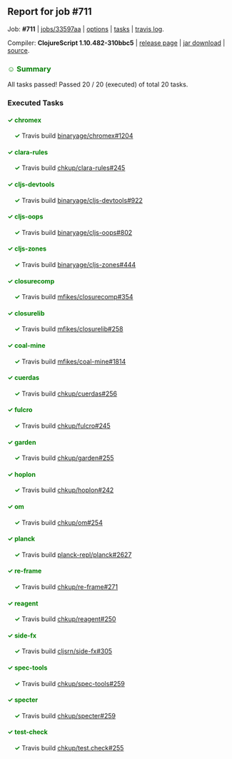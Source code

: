 ## Report for job #711

Job: **#711** | [jobs/33597aa](https://github.com/cljs-oss/canary/commit/33597aa79492332f08744db9e2b317026cc05eaf) | [options](options.edn) | [tasks](tasks.edn) | [travis log](https://travis-ci.org/cljs-oss/canary/builds/463088256).

Compiler: **ClojureScript 1.10.482-310bbc5** | [release page](https://github.com/cljs-oss/canary/releases/tag/r1.10.482-310bbc5) | [jar download](https://github.com/cljs-oss/canary/releases/download/r1.10.482-310bbc5/clojurescript-1.10.482-310bbc5.jar) | [source](https://github.com/mfikes/clojurescript/commit/310bbc5da39a294e61b65a50fe2f66683be821f3).

### <b style='color:green'>☺ Summary</b>

All tasks passed! Passed 20 / 20 (executed) of total 20 tasks.

### Executed Tasks

#### <b style='color:green'>&#x2713; chromex</b>
&nbsp;&nbsp;&nbsp;&nbsp;<b style='color:green'>&#x2713;</b> Travis build [binaryage/chromex#1204](https://travis-ci.org/binaryage/chromex/builds/463089521)<br>

#### <b style='color:green'>&#x2713; clara-rules</b>
&nbsp;&nbsp;&nbsp;&nbsp;<b style='color:green'>&#x2713;</b> Travis build [chkup/clara-rules#245](https://travis-ci.org/chkup/clara-rules/builds/463089523)<br>

#### <b style='color:green'>&#x2713; cljs-devtools</b>
&nbsp;&nbsp;&nbsp;&nbsp;<b style='color:green'>&#x2713;</b> Travis build [binaryage/cljs-devtools#922](https://travis-ci.org/binaryage/cljs-devtools/builds/463089526)<br>

#### <b style='color:green'>&#x2713; cljs-oops</b>
&nbsp;&nbsp;&nbsp;&nbsp;<b style='color:green'>&#x2713;</b> Travis build [binaryage/cljs-oops#802](https://travis-ci.org/binaryage/cljs-oops/builds/463089533)<br>

#### <b style='color:green'>&#x2713; cljs-zones</b>
&nbsp;&nbsp;&nbsp;&nbsp;<b style='color:green'>&#x2713;</b> Travis build [binaryage/cljs-zones#444](https://travis-ci.org/binaryage/cljs-zones/builds/463089542)<br>

#### <b style='color:green'>&#x2713; closurecomp</b>
&nbsp;&nbsp;&nbsp;&nbsp;<b style='color:green'>&#x2713;</b> Travis build [mfikes/closurecomp#354](https://travis-ci.org/mfikes/closurecomp/builds/463089549)<br>

#### <b style='color:green'>&#x2713; closurelib</b>
&nbsp;&nbsp;&nbsp;&nbsp;<b style='color:green'>&#x2713;</b> Travis build [mfikes/closurelib#258](https://travis-ci.org/mfikes/closurelib/builds/463089551)<br>

#### <b style='color:green'>&#x2713; coal-mine</b>
&nbsp;&nbsp;&nbsp;&nbsp;<b style='color:green'>&#x2713;</b> Travis build [mfikes/coal-mine#1814](https://travis-ci.org/mfikes/coal-mine/builds/463089563)<br>

#### <b style='color:green'>&#x2713; cuerdas</b>
&nbsp;&nbsp;&nbsp;&nbsp;<b style='color:green'>&#x2713;</b> Travis build [chkup/cuerdas#256](https://travis-ci.org/chkup/cuerdas/builds/463089571)<br>

#### <b style='color:green'>&#x2713; fulcro</b>
&nbsp;&nbsp;&nbsp;&nbsp;<b style='color:green'>&#x2713;</b> Travis build [chkup/fulcro#245](https://travis-ci.org/chkup/fulcro/builds/463089573)<br>

#### <b style='color:green'>&#x2713; garden</b>
&nbsp;&nbsp;&nbsp;&nbsp;<b style='color:green'>&#x2713;</b> Travis build [chkup/garden#255](https://travis-ci.org/chkup/garden/builds/463089584)<br>

#### <b style='color:green'>&#x2713; hoplon</b>
&nbsp;&nbsp;&nbsp;&nbsp;<b style='color:green'>&#x2713;</b> Travis build [chkup/hoplon#242](https://travis-ci.org/chkup/hoplon/builds/463089586)<br>

#### <b style='color:green'>&#x2713; om</b>
&nbsp;&nbsp;&nbsp;&nbsp;<b style='color:green'>&#x2713;</b> Travis build [chkup/om#254](https://travis-ci.org/chkup/om/builds/463089589)<br>

#### <b style='color:green'>&#x2713; planck</b>
&nbsp;&nbsp;&nbsp;&nbsp;<b style='color:green'>&#x2713;</b> Travis build [planck-repl/planck#2627](https://travis-ci.org/planck-repl/planck/builds/463089695)<br>

#### <b style='color:green'>&#x2713; re-frame</b>
&nbsp;&nbsp;&nbsp;&nbsp;<b style='color:green'>&#x2713;</b> Travis build [chkup/re-frame#271](https://travis-ci.org/chkup/re-frame/builds/463089622)<br>

#### <b style='color:green'>&#x2713; reagent</b>
&nbsp;&nbsp;&nbsp;&nbsp;<b style='color:green'>&#x2713;</b> Travis build [chkup/reagent#250](https://travis-ci.org/chkup/reagent/builds/463089671)<br>

#### <b style='color:green'>&#x2713; side-fx</b>
&nbsp;&nbsp;&nbsp;&nbsp;<b style='color:green'>&#x2713;</b> Travis build [cljsrn/side-fx#305](https://travis-ci.org/cljsrn/side-fx/builds/463089645)<br>

#### <b style='color:green'>&#x2713; spec-tools</b>
&nbsp;&nbsp;&nbsp;&nbsp;<b style='color:green'>&#x2713;</b> Travis build [chkup/spec-tools#259](https://travis-ci.org/chkup/spec-tools/builds/463089633)<br>

#### <b style='color:green'>&#x2713; specter</b>
&nbsp;&nbsp;&nbsp;&nbsp;<b style='color:green'>&#x2713;</b> Travis build [chkup/specter#259](https://travis-ci.org/chkup/specter/builds/463089662)<br>

#### <b style='color:green'>&#x2713; test-check</b>
&nbsp;&nbsp;&nbsp;&nbsp;<b style='color:green'>&#x2713;</b> Travis build [chkup/test.check#255](https://travis-ci.org/chkup/test.check/builds/463089685)<br>